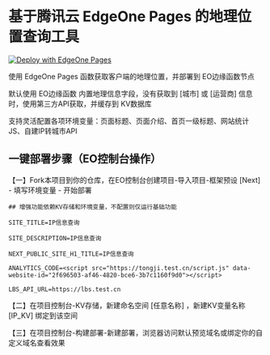 # 基于腾讯云 EdgeOne Pages 的地理位置查询工具

[![Deploy with EdgeOne Pages](https://cdnstatic.tencentcs.com/edgeone/pages/deploy.svg)](https://edgeone.ai/pages/new?from=github&template=https://github.com/aihttp/eolocation)

使用 EdgeOne Pages 函数获取客户端的地理位置，并部署到 EO边缘函数节点

默认使用 EO边缘函数 内置地理信息字段，没有获取到 [城市] 或 [运营商] 信息时，使用第三方API获取，并缓存到 KV数据库

支持灵活配置各项环境变量：页面标题、页面介绍、首页一级标题、网站统计JS、自建IP转城市API


## 一键部署步骤（EO控制台操作）

【一】Fork本项目到你的仓库，在EO控制台创建项目-导入项目-框架预设 [Next] - 填写环境变量 - 开始部署

```
## 增强功能依赖KV存储和环境变量，不配置则仅运行基础功能

SITE_TITLE=IP信息查询

SITE_DESCRIPTION=IP信息查询

NEXT_PUBLIC_SITE_H1_TITLE=IP信息查询

ANALYTICS_CODE=<script src="https://tongji.test.cn/script.js" data-website-id="2f696503-af46-4820-bce6-3b7c1160f9d0"></script>

LBS_API_URL=https://lbs.test.cn
```

【二】在项目控制台-KV存储，新建命名空间 [任意名称] ，新建KV变量名称 [IP_KV] 绑定到该空间


【三】在项目控制台-构建部署-新建部署，浏览器访问默认预览域名或绑定你的自定义域名查看效果
